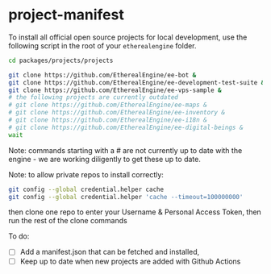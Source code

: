 # project-manifest

To install all official open source projects for local development, use the following script in the root of your `etherealengine` folder.

```bash
cd packages/projects/projects

git clone https://github.com/EtherealEngine/ee-bot &
git clone https://github.com/EtherealEngine/ee-development-test-suite &
git clone https://github.com/EtherealEngine/ee-vps-sample &
# the following projects are currently outdated
# git clone https://github.com/EtherealEngine/ee-maps &
# git clone https://github.com/EtherealEngine/ee-inventory &
# git clone https://github.com/EtherealEngine/ee-i18n &
# git clone https://github.com/EtherealEngine/ee-digital-beings &
wait
```

Note: commands starting with a # are not currently up to date with the engine - we are working diligently to get these up to date.

Note: to allow private repos to install correctly:
```bash
git config --global credential.helper cache
git config --global credential.helper 'cache --timeout=100000000'
```
then clone one repo to enter your Username & Personal Access Token, then run the rest of the clone commands


To do:

- [ ] Add a manifest.json that can be fetched and installed,
- [ ] Keep up to date when new projects are added with Github Actions
